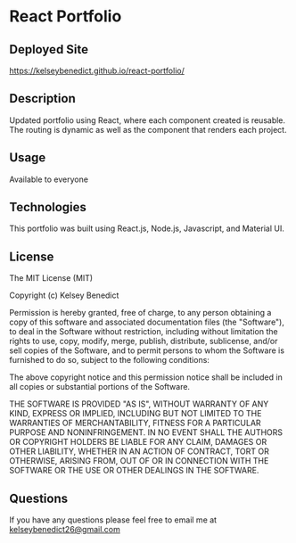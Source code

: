 # React Portfolio

## Deployed Site

https://kelseybenedict.github.io/react-portfolio/

## Description

Updated portfolio using React, where each component created is reusable. The routing is dynamic as well as the component that renders each project. 

## Usage

Available to everyone

## Technologies

This portfolio was built using React.js, Node.js, Javascript, and Material UI. 

## License

The MIT License (MIT)

Copyright (c) Kelsey Benedict 

Permission is hereby granted, free of charge, to any person obtaining a copy of this software and associated documentation files (the "Software"), to deal in the Software without restriction, including without limitation the rights to use, copy, modify, merge, publish, distribute, sublicense, and/or sell copies of the Software, and to permit persons to whom the Software is furnished to do so, subject to the following conditions:

The above copyright notice and this permission notice shall be included in all copies or substantial portions of the Software.

THE SOFTWARE IS PROVIDED "AS IS", WITHOUT WARRANTY OF ANY KIND, EXPRESS OR IMPLIED, INCLUDING BUT NOT LIMITED TO THE WARRANTIES OF MERCHANTABILITY, FITNESS FOR A PARTICULAR PURPOSE AND NONINFRINGEMENT. IN NO EVENT SHALL THE AUTHORS OR COPYRIGHT HOLDERS BE LIABLE FOR ANY CLAIM, DAMAGES OR OTHER LIABILITY, WHETHER IN AN ACTION OF CONTRACT, TORT OR OTHERWISE, ARISING FROM, OUT OF OR IN CONNECTION WITH THE SOFTWARE OR THE USE OR OTHER DEALINGS IN THE SOFTWARE.



## Questions

If you have any questions please feel free to email me at kelseybenedict26@gmail.com
